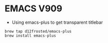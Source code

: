 # EMACS V909


* Using emacs-plus to get transparent titlebar
```
brew tap d12frosted/emacs-plus
brew install emacs-plus
```
